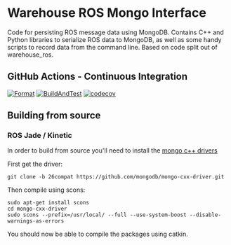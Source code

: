 # Warehouse ROS Mongo Interface

Code for persisting ROS message data using MongoDB.  Contains C++ and Python libraries to serialize ROS data to MongoDB, as well as some handy scripts to record data from the command line.  Based on code split out of warehouse_ros.

## GitHub Actions - Continuous Integration

[![Format](https://github.com/ros-planning/warehouse_ros_mongo/actions/workflows/format.yml/badge.svg?branch=ros2)](https://github.com/ros-planning/warehouse_ros_mongo/actions/workflows/format.yml?branch=ros2) [![BuildAndTest](https://github.com/ros-planning/warehouse_ros_mongo/actions/workflows/industrial_ci_action.yml/badge.svg?branch=ros2)](https://github.com/ros-planning/warehouse_ros_mongo/actions/workflows/industrial_ci_action.yml?branch=ros2) [![codecov](https://codecov.io/gh/ros-planning/warehouse_ros_mongo/branch/ros2/graph/badge.svg?token=W7uHKcY0ly)](https://codecov.io/gh/ros-planning/warehouse_ros_mongo)

## Building from source

### ROS Jade  / Kinetic

In order to build from source you'll need to install the [mongo c++ drivers](https://github.com/mongodb/mongo-cxx-driver/wiki/Download-and-Compile-the-Legacy-Driver)

First get the driver:
```
git clone -b 26compat https://github.com/mongodb/mongo-cxx-driver.git
```

Then compile using scons:
```
sudo apt-get install scons
cd mongo-cxx-driver
sudo scons --prefix=/usr/local/ --full --use-system-boost --disable-warnings-as-errors
```

You should now be able to compile the packages using catkin.
